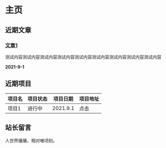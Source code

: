 # 主页
## 近期文章

### [文章1](./post.html#pages/post/测试文章1.md)

测试内容测试内容测试内容测试内容测试内容测试内容测试内容测试内容测试内容

**2021-9-1**

## 近期项目

|项目名	|项目状态|项目日期|项目地址|
|-------|-------|-------|--------|
|项目1  |进行中  |2021.9.1|点击   |

## 站长留言

人世界攘攘，相对唯顷刻。